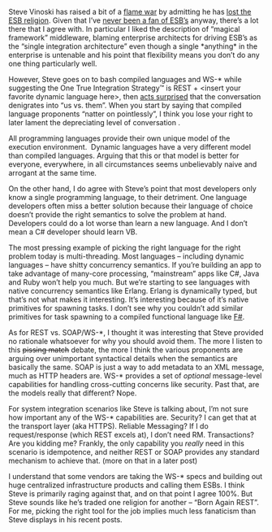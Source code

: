 Steve Vinoski has raised a bit of a [flame
war](http://www.technorati.com/search/http%3A%2F%2Fsteve.vinoski.net%2Fblog%2F2007%2F10%2F04%2Fthe-esb-question%2F)
by admitting he has [lost the ESB
religion](http://steve.vinoski.net/blog/2007/10/04/the-esb-question/).
Given that I’ve [never been a fan of
ESB’s](http://devhawk.net/2007/04/25/Enterprise+Service+Bus+Give+Me+An+Extra+Special+Bitter+Instead.aspx)
anyway, there’s a lot there that I agree with. In particular I liked the
description of “magical framework” middleware, blaming enterprise
architects for driving ESB’s as the “single integration architecture”
even though a single \*anything\* in the enterprise is untenable and his
point that flexibility means you don’t do any one thing particularly
well.

However, Steve goes on to bash compiled languages and WS-\* while
suggesting the One True Integration Strategy™ is REST + \<insert your
favorite dynamic language here\>, then [acts
surprised](http://steve.vinoski.net/blog/2007/10/06/the-degenerating-esb-discussion/)
that the conversation denigrates into “us vs. them”. When you start by
saying that compiled language proponents “natter on pointlessly”, I
think you lose your right to later lament the depreciating level of
conversation .

All programming languages provide their own unique model of the
execution environment.  Dynamic languages have a very different model
than compiled languages. Arguing that this or that model is better for
everyone, everywhere, in all circumstances seems unbelievably naive and
arrogant at the same time.

On the other hand, I do agree with Steve’s point that most developers
only know a single programming language, to their detriment. One
language developers often miss a better solution because their language
of choice doesn’t provide the right semantics to solve the problem at
hand. Developers could do a lot worse than learn a new language. And I
don’t mean a C\# developer should learn VB.

The most pressing example of picking the right language for the right
problem today is multi-threading. Most languages – including dynamic
languages – have shitty concurrency semantics. If you’re building an app
to take advantage of many-core processing, “mainstream” apps like C\#,
Java and Ruby won’t help you much. But we’re starting to see languages
with native concurrency semantics like Erlang. Erlang is dynamically
typed, but that’s not what makes it interesting. It’s interesting
because of it’s native primitives for spawning tasks. I don’t see why
you couldn’t add similar primitives for task spawning to a compiled
functional language like
[F\#](http://research.microsoft.com/fsharp/fsharp.aspx).

As for REST vs. SOAP/WS-\*, I thought it was interesting that Steve
provided no rationale whatsoever for why you should avoid them. The more
I listen to this ~~pissing match~~ debate, the more I think the various
proponents are arguing over unimportant syntactical details when the
semantics are basically the same. SOAP is just a way to add metadata to
an XML message, much as HTTP headers are. WS-\* provides a set of
*optional* message-level capabilities for handling cross-cutting
concerns like security. Past that, are the models really that different?
Nope.

For system integration scenarios like Steve is talking about, I’m not
sure how important any of the WS-\* capabilities are. Security? I can
get that at the transport layer (aka HTTPS). Reliable Messaging? If I do
request/response (which REST excels at), I don’t need RM. Transactions?
Are you kidding me? Frankly, the only capability you *really* need in
this scenario is idempotence, and neither REST or SOAP provides any
standard mechanism to achieve that. (more on that in a later post)

I understand that some vendors are taking the WS-\* specs and building
out huge centralized infrastructure products and calling them ESBs. I
think Steve is primarily raging against that, and on that point I agree
100%. But Steve sounds like he’s traded one religion for another – “Born
Again REST”. For me, picking the right tool for the job implies much
less fanaticism than Steve displays in his recent posts.
